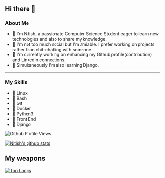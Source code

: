 ## Hi there 👋

### About Me
- 🔭 I'm Nitish, a passionate Computer Science Student eager to learn new technologies and also to share my knowledge. 
- 🔭 I'm not too much social but I'm amiable. I prefer working on projects rather than chit-chatting with someone.
- 🔭 I'm currently working on enhancing my Github profile(contribution) and Linkedin connections.
- 🔭 Simultaneously I'm also learning Django.

---

### My Skills
- 🔭 Linux
- 🔭 Bash
- 🔭 Git
- 🔭 Docker
- 🔭 Python3
- 🔭 Front End
- 🔭 Django

![Github Profile Views](https://komarev.com/ghpvc/?username=nitish771&color=blue)

[![Nitish's github stats](https://github-readme-stats.vercel.app/api?username=nitish771&show_icons=true&theme=tokyonight)](https://github.com/anuraghazra/github-readme-stats)

## My weapons
[![Top Langs](https://github-readme-stats.vercel.app/api/top-langs/?username=nitish771&exclude_repo=nitish770.github.io)](https://github.com/anuraghazra/github-readme-stats)
